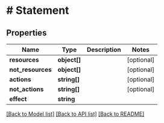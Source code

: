 # # Statement

## Properties

Name | Type | Description | Notes
------------ | ------------- | ------------- | -------------
**resources** | **object[]** |  | [optional]
**not_resources** | **object[]** |  | [optional]
**actions** | **string[]** |  | [optional]
**not_actions** | **string[]** |  | [optional]
**effect** | **string** |  |

[[Back to Model list]](../../README.md#models) [[Back to API list]](../../README.md#endpoints) [[Back to README]](../../README.md)
